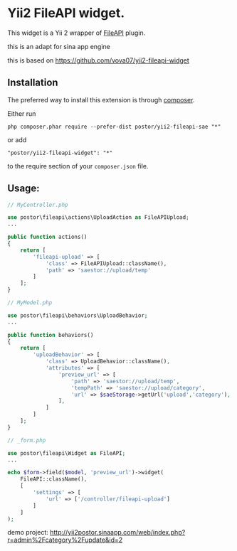 Yii2 FileAPI widget.
==================
This widget is a Yii 2 wrapper of [FileAPI](https://github.com/RubaXa/jquery.fileapi) plugin.

this is an adapt for sina app engine

this is based on https://github.com/vova07/yii2-fileapi-widget

Installation
------------

The preferred way to install this extension is through [composer](http://getcomposer.org/download/).

Either run

```
php composer.phar require --prefer-dist postor/yii2-fileapi-sae "*"
```

or add

```
"postor/yii2-fileapi-widget": "*"
```

to the require section of your `composer.json` file.

Usage:
------

```php
// MyController.php

use postor\fileapi\actions\UploadAction as FileAPIUpload;
...

public function actions()
{
    return [
        'fileapi-upload' => [
            'class' => FileAPIUpload::className(),
            'path' => 'saestor://upload/temp'
        ]
    ];
}
```

```php
// MyModel.php

use postor\fileapi\behaviors\UploadBehavior;
...

public function behaviors()
{
    return [
        'uploadBehavior' => [
            'class' => UploadBehavior::className(),
            'attributes' => [
                'preview_url' => [
                    'path' => 'saestor://upload/temp',
                    'tempPath' => 'saestor://upload/category',
                    'url' => $saeStorage->getUrl('upload','category'),
                ],
            ]
        ]
    ];
}
```

```php
// _form.php

use postor\fileapi\Widget as FileAPI;
...

echo $form->field($model, 'preview_url')->widget(
    FileAPI::className(),
    [
        'settings' => [
            'url' => ['/controller/fileapi-upload']
        ]
    ]
);
```

demo project: http://yii2postor.sinaapp.com/web/index.php?r=admin%2Fcategory%2Fupdate&id=2
